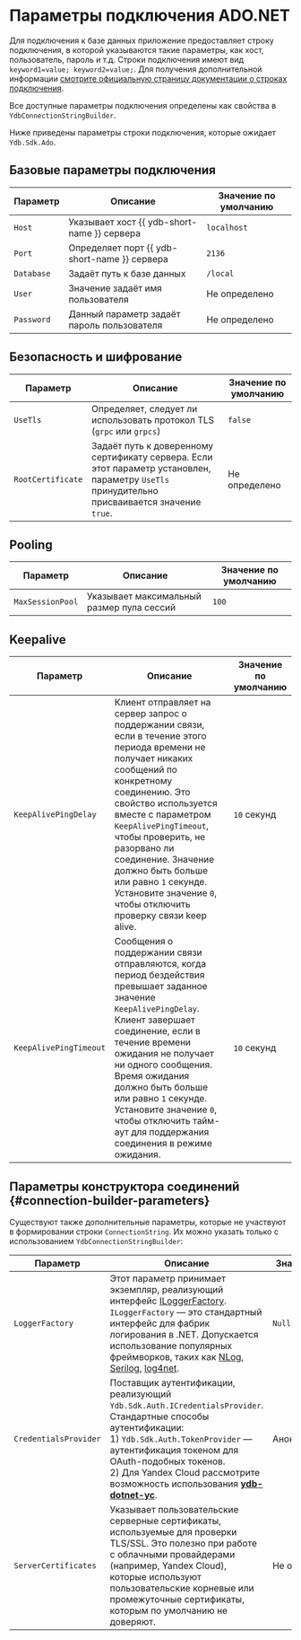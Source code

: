 # Параметры подключения ADO.NET

Для подключения к базе данных приложение предоставляет строку подключения, в которой указываются такие параметры, как хост, пользователь, пароль и т.д. Строки подключения имеют вид `keyword1=value; keyword2=value;`. Для получения дополнительной информации [смотрите официальную страницу документации о строках подключения](https://learn.microsoft.com/ru-ru/dotnet/framework/data/adonet/connection-strings).

Все доступные параметры подключения определены как свойства в `YdbConnectionStringBuilder`.

Ниже приведены параметры строки подключения, которые ожидает `Ydb.Sdk.Ado`.

## Базовые параметры подключения

| Параметр   | Описание                                     | Значение по умолчанию |
|------------|----------------------------------------------|-----------------------|
| `Host`     | Указывает хост {{ ydb-short-name }} сервера  | `localhost`           |
| `Port`     | Определяет порт {{ ydb-short-name }} сервера | `2136`                |
| `Database` | Задаёт путь к базе данных                    | `/local`              |
| `User`     | Значение задаёт имя пользователя             | Не определено         |
| `Password` | Данный параметр задаёт пароль пользователя   | Не определено         |

## Безопасность и шифрование

| Параметр          | Описание                                                                                                                                    | Значение по умолчанию |
|-------------------|---------------------------------------------------------------------------------------------------------------------------------------------|-----------------------|
| `UseTls`          | Определяет, следует ли использовать протокол TLS (`grpc` или `grpcs`)                                                                       | `false`               |
| `RootCertificate` | Задаёт путь к доверенному сертификату сервера. Если этот параметр установлен, параметру `UseTls` принудительно присваивается значение `true`. | Не определено         |


## Pooling

| Параметр         | Описание                                  | Значение по умолчанию |
|------------------|-------------------------------------------|-----------------------|
| `MaxSessionPool` | Указывает максимальный размер пула сессий | `100`                 |


## Keepalive

| Параметр               | Описание                                                                                                                                                                                                                                                                                                                                                                                     | Значение по умолчанию |
|------------------------|----------------------------------------------------------------------------------------------------------------------------------------------------------------------------------------------------------------------------------------------------------------------------------------------------------------------------------------------------------------------------------------------|-----------------------|
| `KeepAlivePingDelay`   | Клиент отправляет на сервер запрос о поддержании связи, если в течение этого периода времени не получает никаких сообщений по конкретному соединению. Это свойство используется вместе с параметром `KeepAlivePingTimeout`, чтобы проверить, не разорвано ли соединение. Значение должно быть больше или равно `1` секунде. Установите значение `0`, чтобы отключить проверку связи keep alive. | `10` секунд           |
| `KeepAlivePingTimeout` | Сообщения о поддержании связи отправляются, когда период бездействия превышает заданное значение `KeepAlivePingDelay`. Клиент завершает соединение, если в течение времени ожидания не получает ни одного сообщения. Время ожидания должно быть больше или равно `1` секунде. Установите значение `0`, чтобы отключить тайм-аут для поддержания соединения в режиме ожидания. | `10` секунд           |

## Параметры конструктора соединений {#connection-builder-parameters}

Существуют также дополнительные параметры, которые не участвуют в формировании строки `ConnectionString`. Их можно указать только с использованием `YdbConnectionStringBuilder`:

| Параметр              | Описание                                                                                                                                                                                                                                                                                                                                                                                                                                                  | Значение по умолчанию        |
|-----------------------|-----------------------------------------------------------------------------------------------------------------------------------------------------------------------------------------------------------------------------------------------------------------------------------------------------------------------------------------------------------------------------------------------------------------------------------------------------------|------------------------------|
| `LoggerFactory`       | Этот параметр принимает экземпляр, реализующий интерфейс [ILoggerFactory](https://learn.microsoft.com/ru-ru/dotnet/api/microsoft.extensions.logging.iloggerfactory). `ILoggerFactory` — это стандартный интерфейс для фабрик логирования в .NET. Допускается использование популярных фреймворков, таких как [NLog](https://github.com/NLog/NLog), [Serilog](https://github.com/serilog/serilog), [log4net](https://github.com/apache/logging-log4net). | `NullLoggerFactory.Instance` |
| `CredentialsProvider` | Поставщик аутентификации, реализующий `Ydb.Sdk.Auth.ICredentialsProvider`. Стандартные способы аутентификации: <br> 1) `Ydb.Sdk.Auth.TokenProvider` — аутентификация токеном для OAuth-подобных токенов. <br> 2) Для Yandex Cloud рассмотрите возможность использования **[ydb-dotnet-yc](https://github.com/ydb-platform/ydb-dotnet-yc)**. | Анонимное подключение        |
| `ServerCertificates`  | Указывает пользовательские серверные сертификаты, используемые для проверки TLS/SSL. Это полезно при работе с облачными провайдерами (например, Yandex Cloud), которые используют пользовательские корневые или промежуточные сертификаты, которым по умолчанию не доверяют. | Не определено                |
